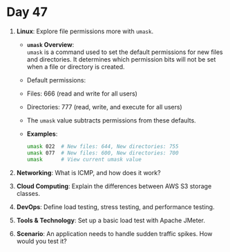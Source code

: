 # Day 47

1. **Linux**: Explore file permissions more with `umask`.
   - **`umask` Overview**:  
     `umask` is a command used to set the default permissions for new files and directories. It determines which permission bits will not be set when a file or directory is created.
   - Default permissions:
    - Files: 666 (read and write for all users)
    - Directories: 777 (read, write, and execute for all users)
   - The `umask` value subtracts permissions from these defaults.
  
   - **Examples**:
      ```bash
      umask 022  # New files: 644, New directories: 755
      umask 077  # New files: 600, New directories: 700
      umask      # View current umask value
      ```


2. **Networking**: What is ICMP, and how does it work?

3. **Cloud Computing**: Explain the differences between AWS S3 storage classes.

4. **DevOps**: Define load testing, stress testing, and performance testing.

5. **Tools & Technology**: Set up a basic load test with Apache JMeter.

6. **Scenario**: An application needs to handle sudden traffic spikes. How would you test it?


